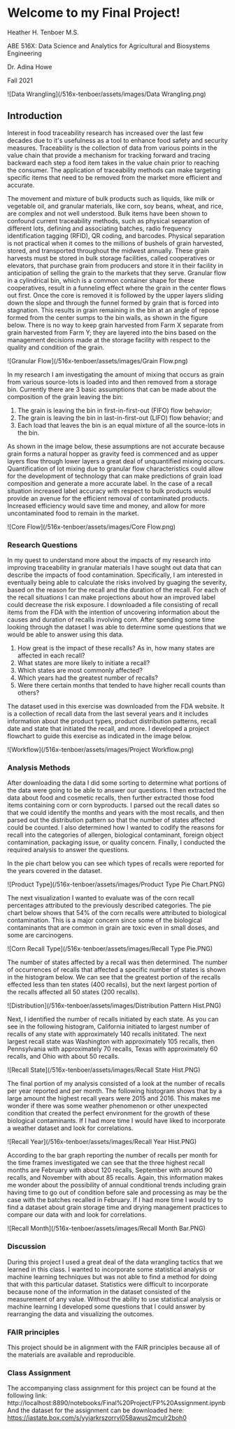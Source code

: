 # Welcome to my Final Project!

Heather H. Tenboer M.S.

ABE 516X: Data Science and Analytics for Agricultural and Biosystems Engineering

Dr. Adina Howe

Fall 2021


![Data Wrangling](/516x-tenboer/assets/images/Data Wrangling.png)

 
## Introduction
Interest in food traceability research has increased over the last few decades due to it's usefulness as a tool to enhance food safety and security measures. Traceability is the collection of data from various points in the value chain that provide a mechanism for tracking forward and tracing backward each step a food item takes in the value chain prior to reaching the consumer. The application of traceability methods can make targeting specific items that need to be removed from the market more efficient and accurate. 

The movement and mixture of bulk products such as liquids, like milk or vegetable oil, and granular materials, like corn, soy beans, wheat, and rice, are complex and not well understood. Bulk items have been shown to confound current traceability methods, such as physical separation of different lots, defining and associating batches, radio frequency identification tagging (RFID), QR coding, and barcodes. Physical separation is not practical when it comes to the millions of bushels of grain harvested, stored, and transported throughout the midwest annually. These grain harvests must be stored in bulk storage facilities, called cooperatives or elevators, that purchase grain from producers and store it in their facility in anticipation of selling the grain to the markets that they serve. Granular flow in a cylindrical bin, which is a common container shape for these cooperatives, result in a funneling effect where the grain in the center flows out first. Once the core is removed it is followed by the upper layers sliding down the slope and through the funnel formed by grain that is forced into stagnation. This results in grain remaining in the bin at an angle of repose formed from the center sumps to the bin walls, as shown in the figure below. There is no way to keep grain harvested from Farm X separate from grain harvested from Farm Y; they are layered into the bins based on the management decisions made at the storage facility with respect to the quality and condition of the grain. 
 
![Granular Flow](/516x-tenboer/assets/images/Grain Flow.png)

In my research I am investigating the amount of mixing that occurs as grain from various source-lots is loaded into and then removed from a storage bin. Currently there are 3 basic assumptions that can be made about the composition of the grain leaving the bin: 
  1. The grain is leaving the bin in first-in-first-out (FIFO) flow behavior;
  2. The grain is leaving the bin in last-in-first-out (LIFO) flow behavior; and
  3. Each load that leaves the bin is an equal mixture of all the source-lots in the bin. 

As shown in the image below, these assumptions are not accurate because grain forms a natural hopper as gravity feed is commenced and as upper layers flow through lower layers a great deal of unquantified mixing occurs. Quantification of lot mixing due to granular flow characteristics could allow for the development of technology that can make predictions of grain load composition and generate a more accurate label. In the case of a recall situation increased label accuracy with respect to bulk products would provide an avenue for the efficient removal of contaminated products. Increased efficiency would save time and money, and allow for more uncontaminated food to remain in the market.  

![Core Flow](/516x-tenboer/assets/images/Core Flow.png)

### Research Questions
In my quest to understand more about the impacts of my research into improving traceability in granular materials I have sought out data that can describe the impacts of food contamination. Specifically, I am interested in eventually being able to calculate the risks involved by guaging the severity, based on the reason for the recall and the duration of the recall. For each of the recall situations I can make projections about how an improved label could decrease the risk exposure. I downloaded a file consisting of recall items from the FDA with the intention of uncovering information about the causes and duration of recalls involving corn. After spending some time looking through the dataset I was able to determine some questions that we would be able to answer using this data. 

1. How great is the impact of these recalls? As in, how many states are affected in each recall?
2. What states are more likely to initiate a recall?
3. Which states are most commonly affected?
4. Which years had the greatest number of recalls?
5. Were there certain months that tended to have higher recall counts than others?

The dataset used in this exercise was downloaded from the FDA website. It is a collection of recall data from the last several years and it includes information about the product types, product distribution patterns, recall date and state that initiated the recall, and more. I developed a project flowchart to guide this exercise as indicated in the image below. 

![Workflow](/516x-tenboer/assets/images/Project Workflow.png)

### Analysis Methods
After downloading the data I did some sorting to determine what portions of the data were going to be able to answer our questions. I then extracted the data about food and cosmetic recalls, then further extracted those food items containing corn or corn byproducts. I parsed out the recall dates so that we could identify the months and years with the most recalls, and then parsed out the distribution pattern so that the number of states affected could be counted. I also determined how I wanted to codify the reasons for recall into the categories of allergen, biological contaminant, foreign object contamination, packaging issue, or quality concern. Finally, I conducted the required analysis to answer the questions. 

In the pie chart below you can see which types of recalls were reported for the years covered in the dataset. 

![Product Type](/516x-tenboer/assets/images/Product Type Pie Chart.PNG)

The next visualization I wanted to evaluate was of the corn recall percentages attributed to the previously described categories. The pie chart below shows that 54% of the corn recalls were attributed to biological contamination. This is a major concern since some of the biological contaminants that are common in grain are toxic even in small doses, and some are carcinogens. 

![Corn Recall Type](/516x-tenboer/assets/images/Recall Type Pie.PNG)

The number of states affected by a recall was then determined. The number of occurrences of recalls that affected a specific number of states is shown in the histogram below. We can see that the greatest portion of the recalls effected less than ten states (400 recalls), but the next largest portion of the recalls affected all 50 states (200 recalls). 

![Distribution](/516x-tenboer/assets/images/Distribution Pattern Hist.PNG)

Next, I identified the number of recalls initiated by each state. As you can see in the following histogram, California initiated to largest number of recalls of any state with approximately 140 recalls inititated. The next largest recall state was Washington with approximately 105 recalls, then Pennsylvania with approximately 70 recalls, Texas with approximately 60 recalls, and Ohio with about 50 recalls. 

![Recall State](/516x-tenboer/assets/images/Recall State Hist.PNG)

The final portion of my analysis consisted of a look at the number of recalls per year reported and per month. The following histogram shows that by a large amount the highest recall years were 2015 and 2016. This makes me wonder if there was some weather phenomenon or other unexpected condition that created the perfect environment for the growth of these biological contaminants. If I had more time I would have liked to incorporate a weather dataset and look for correlations. 

![Recall Year](/516x-tenboer/assets/images/Recall Year Hist.PNG)

According to the bar graph reporting the number of recalls per month for the time frames investigated we can see that the three highest recall months are February with about 120 recalls, September with around 90 recalls, and November with about 85 recalls. Again, this information makes me wonder about the possibility of annual conditional trends including grain having time to go out of condition before sale and processing as may be the case with the batches recalled in February. If I had more time I would try to find a dataset about grain storage time and drying management practices to compare our data with and look for correlations. 

![Recall Month](/516x-tenboer/assets/images/Recall Month Bar.PNG)

### Discussion
During this project I used a great deal of the data wrangling tactics that we learned in this class. I wanted to incorporate some statistical analysis or machine learning techniques but was not able to find a method for doing that with this particular dataset. Statistics were difficult to incorporate because none of the information in the dataset consisted of the measurement of any value. Without the ability to use statistical analysis or machine learning I developed some questions that I could answer by rearranging the data and visualizing the outcomes. 

### FAIR principles
This project should be in alignment with the FAIR principles because all of the materials are available and reproducible. 

### Class Assignment
The accompanying class assignment for this project can be found at the following link: 
http://localhost:8890/notebooks/Final%20Project/FP%20Assignment.ipynb
And the dataset for the assignment can be downloaded here:
https://iastate.box.com/s/yyjarkrszorrvl058awus2mculr2boh0
